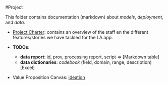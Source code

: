 
#Project

This folder contains documentation (markdown) about *models*, *deployment*, and *data*. 

- [Project Charter](https://docs.google.com/spreadsheets/d/1IUCmf34cd0cjGV6ReQO-rxoRqjcJgggtVeF8f68NqU0/edit?usp=sharing): contains an overview of the staff en the different features/stories we have tackled for the LA app.
- **TODOs:**
	- **data report**: id, prov, processing report, script => [Markdown table]
	- **data dictionaries**:  *codebook* (field, domain, range, description) [Excel]
	
	
	
- Value Proposition Canvas: [ideation](https://docs.google.com/document/d/14ujpAhKIMLsYrriVHcTnRvWSuJ7Ym1WG8cZAzsFKffE/edit?usp=sharing)